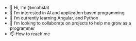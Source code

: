 - 👋 Hi, I’m @noahstat
- 👀 I’m interested in AI and application based programming
- 🌱 I’m currently learning Angular, and Python
- 💞️ I’m looking to collaborate on projects to help me grow as a programmer
- 📫 How to reach me 

<!---
noahstat/noahstat is a ✨ special ✨ repository because its `README.md` (this file) appears on your GitHub profile.
You can click the Preview link to take a look at your changes.
--->
